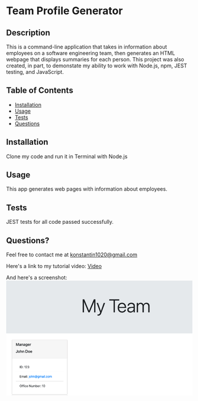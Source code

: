 # Team Profile Generator
  ## Description
  This is a command-line application that takes in information about employees on a software engineering team, then generates an HTML webpage that displays summaries for each person.
  This project was also created, in part, to demonstate my ability to work with Node.js, npm, JEST testing, and JavaScript.   
## Table of Contents 
  * [Installation](#installation)
  * [Usage](#usage)
  * [Tests](#tests)
  * [Questions](#questions)
  ## Installation 
  Clone my code and run it in Terminal with Node.js
  ## Usage 
  This app generates web pages with information about employees.
  ## Tests
  JEST tests for all code passed successfully.
  ## Questions? 
  Feel free to contact me at konstantin1020@gmail.com

  Here's a link to my tutorial video:
  [Video](https://drive.google.com/file/d/1PqxUW185r3zA9wLl6Ue2tT5UCuLf38kA/view)

  And here's a screenshot:
  ![screenshot](My-Team.png)
